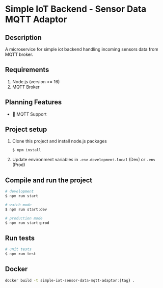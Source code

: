 # Simple IoT Backend - Sensor Data MQTT Adaptor

## Description

A microservice for simple iot backend handling incoming sensors data from MQTT broker.

## Requirements

1. Node.js (version >= 16)
2. MQTT Broker

## Planning Features

- :black_square_button: MQTT Support

## Project setup

1. Clone this project and install node.js packages

    ```bash
    $ npm install
    ```

2. Update environment variables in `.env.development.local` (Dev) or `.env` (Prod)

## Compile and run the project

```bash
# development
$ npm run start

# watch mode
$ npm run start:dev

# production mode
$ npm run start:prod
```

## Run tests

```bash
# unit tests
$ npm run test
```

## Docker

```bash
docker build -t simple-iot-sensor-data-mqtt-adaptor:{tag} .
```